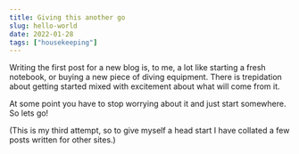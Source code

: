 ```yaml
---
title: Giving this another go
slug: hello-world
date: 2022-01-28
tags: ["housekeeping"]
---
```

Writing the first post for a new blog is, to me, a lot like starting a fresh notebook, or buying a new piece of diving equipment. There is trepidation about getting started mixed with excitement about what will come from it.

At some point you have to stop worrying about it and just start somewhere. So lets go!

(This is my third attempt, so to give myself a head start I have collated a few posts written for other sites.)